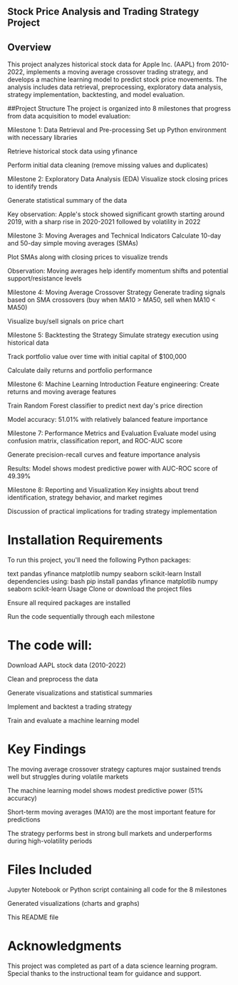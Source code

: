 ## Stock Price Analysis and Trading Strategy Project

## Overview
This project analyzes historical stock data for Apple Inc. (AAPL) from 2010-2022, implements a moving average crossover trading strategy, and develops a machine learning model to predict stock price movements. The analysis includes data retrieval, preprocessing, exploratory data analysis, strategy implementation, backtesting, and model evaluation.

##Project Structure
The project is organized into 8 milestones that progress from data acquisition to model evaluation:

Milestone 1: Data Retrieval and Pre-processing
Set up Python environment with necessary libraries

Retrieve historical stock data using yfinance

Perform initial data cleaning (remove missing values and duplicates)

Milestone 2: Exploratory Data Analysis (EDA)
Visualize stock closing prices to identify trends

Generate statistical summary of the data

Key observation: Apple's stock showed significant growth starting around 2019, with a sharp rise in 2020-2021 followed by volatility in 2022

Milestone 3: Moving Averages and Technical Indicators
Calculate 10-day and 50-day simple moving averages (SMAs)

Plot SMAs along with closing prices to visualize trends

Observation: Moving averages help identify momentum shifts and potential support/resistance levels

Milestone 4: Moving Average Crossover Strategy
Generate trading signals based on SMA crossovers (buy when MA10 > MA50, sell when MA10 < MA50)

Visualize buy/sell signals on price chart

Milestone 5: Backtesting the Strategy
Simulate strategy execution using historical data

Track portfolio value over time with initial capital of $100,000

Calculate daily returns and portfolio performance

Milestone 6: Machine Learning Introduction
Feature engineering: Create returns and moving average features

Train Random Forest classifier to predict next day's price direction

Model accuracy: 51.01% with relatively balanced feature importance

Milestone 7: Performance Metrics and Evaluation
Evaluate model using confusion matrix, classification report, and ROC-AUC score

Generate precision-recall curves and feature importance analysis

Results: Model shows modest predictive power with AUC-ROC score of 49.39%

Milestone 8: Reporting and Visualization
Key insights about trend identification, strategy behavior, and market regimes

Discussion of practical implications for trading strategy implementation

# Installation Requirements
To run this project, you'll need the following Python packages:

text
pandas
yfinance
matplotlib
numpy
seaborn
scikit-learn
Install dependencies using:
bash
pip install pandas yfinance matplotlib numpy seaborn scikit-learn
Usage
Clone or download the project files

Ensure all required packages are installed

Run the code sequentially through each milestone

# The code will:

Download AAPL stock data (2010-2022)

Clean and preprocess the data

Generate visualizations and statistical summaries

Implement and backtest a trading strategy

Train and evaluate a machine learning model

# Key Findings
The moving average crossover strategy captures major sustained trends well but struggles during volatile markets

The machine learning model shows modest predictive power (51% accuracy)

Short-term moving averages (MA10) are the most important feature for predictions

The strategy performs best in strong bull markets and underperforms during high-volatility periods

# Files Included
Jupyter Notebook or Python script containing all code for the 8 milestones

Generated visualizations (charts and graphs)

This README file

# Acknowledgments
This project was completed as part of a data science learning program. Special thanks to the instructional team for guidance and support.
